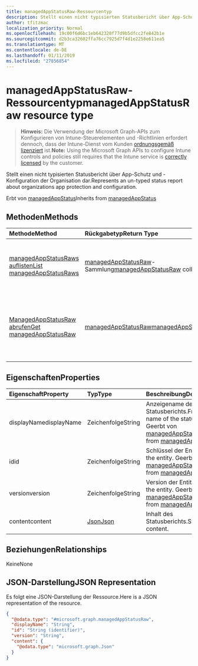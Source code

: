 ```yaml
---
title: managedAppStatusRaw-Ressourcentyp
description: Stellt einen nicht typisierten Statusbericht über App-Schutz und -Konfiguration der Organisation dar.
author: tfitzmac
localization_priority: Normal
ms.openlocfilehash: 19c00f6d6bc1eb642320f77d9b5dfcc2fe842b1e
ms.sourcegitcommit: d2b3ca32602ffa76cc7925d7f4d1e2258e611ea5
ms.translationtype: MT
ms.contentlocale: de-DE
ms.lasthandoff: 01/11/2019
ms.locfileid: "27856854"
---
```

# <a name="managedappstatusraw-resource-type"></a><span data-ttu-id="da0f1-103">managedAppStatusRaw-Ressourcentyp</span><span class="sxs-lookup"><span data-stu-id="da0f1-103">managedAppStatusRaw resource type</span></span>

> <span data-ttu-id="da0f1-104">**Hinweis:** Die Verwendung der Microsoft Graph-APIs zum Konfigurieren von Intune-Steuerelementen und -Richtlinien erfordert dennoch, dass der Intune-Dienst vom Kunden [ordnungsgemäß lizenziert](https://go.microsoft.com/fwlink/?linkid=839381) ist.</span><span class="sxs-lookup"><span data-stu-id="da0f1-104">**Note:** Using the Microsoft Graph APIs to configure Intune controls and policies still requires that the Intune service is [correctly licensed](https://go.microsoft.com/fwlink/?linkid=839381) by the customer.</span></span>

<span data-ttu-id="da0f1-105">Stellt einen nicht typisierten Statusbericht über App-Schutz und -Konfiguration der Organisation dar.</span><span class="sxs-lookup"><span data-stu-id="da0f1-105">Represents an un-typed status report about organizations app protection and configuration.</span></span>

<span data-ttu-id="da0f1-106">Erbt von [managedAppStatus](../resources/intune-mam-managedappstatus.md)</span><span class="sxs-lookup"><span data-stu-id="da0f1-106">Inherits from [managedAppStatus](../resources/intune-mam-managedappstatus.md)</span></span>

## <a name="methods"></a><span data-ttu-id="da0f1-107">Methoden</span><span class="sxs-lookup"><span data-stu-id="da0f1-107">Methods</span></span>
|<span data-ttu-id="da0f1-108">Methode</span><span class="sxs-lookup"><span data-stu-id="da0f1-108">Method</span></span>|<span data-ttu-id="da0f1-109">Rückgabetyp</span><span class="sxs-lookup"><span data-stu-id="da0f1-109">Return Type</span></span>|<span data-ttu-id="da0f1-110">Beschreibung</span><span class="sxs-lookup"><span data-stu-id="da0f1-110">Description</span></span>|
|:---|:---|:---|
|[<span data-ttu-id="da0f1-111">managedAppStatusRaws auflisten</span><span class="sxs-lookup"><span data-stu-id="da0f1-111">List managedAppStatusRaws</span></span>](../api/intune-mam-managedappstatusraw-list.md)|<span data-ttu-id="da0f1-112">[managedAppStatusRaw](../resources/intune-mam-managedappstatusraw.md)-Sammlung</span><span class="sxs-lookup"><span data-stu-id="da0f1-112">[managedAppStatusRaw](../resources/intune-mam-managedappstatusraw.md) collection</span></span>|<span data-ttu-id="da0f1-113">Auflisten von Eigenschaften und Beziehungen der [managedAppStatusRaw](../resources/intune-mam-managedappstatusraw.md)-Objekte.</span><span class="sxs-lookup"><span data-stu-id="da0f1-113">List properties and relationships of the [managedAppStatusRaw](../resources/intune-mam-managedappstatusraw.md) objects.</span></span>|
|[<span data-ttu-id="da0f1-114">ManagedAppStatusRaw abrufen</span><span class="sxs-lookup"><span data-stu-id="da0f1-114">Get managedAppStatusRaw</span></span>](../api/intune-mam-managedappstatusraw-get.md)|[<span data-ttu-id="da0f1-115">managedAppStatusRaw</span><span class="sxs-lookup"><span data-stu-id="da0f1-115">managedAppStatusRaw</span></span>](../resources/intune-mam-managedappstatusraw.md)|<span data-ttu-id="da0f1-116">Diese Methode liest die Eigenschaften und Beziehungen von Objekten des Typs [managedAppStatusRaw](../resources/intune-mam-managedappstatusraw.md).</span><span class="sxs-lookup"><span data-stu-id="da0f1-116">Read properties and relationships of the [managedAppStatusRaw](../resources/intune-mam-managedappstatusraw.md) object.</span></span>|

## <a name="properties"></a><span data-ttu-id="da0f1-117">Eigenschaften</span><span class="sxs-lookup"><span data-stu-id="da0f1-117">Properties</span></span>
|<span data-ttu-id="da0f1-118">Eigenschaft</span><span class="sxs-lookup"><span data-stu-id="da0f1-118">Property</span></span>|<span data-ttu-id="da0f1-119">Typ</span><span class="sxs-lookup"><span data-stu-id="da0f1-119">Type</span></span>|<span data-ttu-id="da0f1-120">Beschreibung</span><span class="sxs-lookup"><span data-stu-id="da0f1-120">Description</span></span>|
|:---|:---|:---|
|<span data-ttu-id="da0f1-121">displayName</span><span class="sxs-lookup"><span data-stu-id="da0f1-121">displayName</span></span>|<span data-ttu-id="da0f1-122">Zeichenfolge</span><span class="sxs-lookup"><span data-stu-id="da0f1-122">String</span></span>|<span data-ttu-id="da0f1-123">Anzeigename des Statusberichts.</span><span class="sxs-lookup"><span data-stu-id="da0f1-123">Friendly name of the status report.</span></span> <span data-ttu-id="da0f1-124">Geerbt von [managedAppStatus](../resources/intune-mam-managedappstatus.md).</span><span class="sxs-lookup"><span data-stu-id="da0f1-124">Inherited from [managedAppStatus](../resources/intune-mam-managedappstatus.md)</span></span>|
|<span data-ttu-id="da0f1-125">id</span><span class="sxs-lookup"><span data-stu-id="da0f1-125">id</span></span>|<span data-ttu-id="da0f1-126">Zeichenfolge</span><span class="sxs-lookup"><span data-stu-id="da0f1-126">String</span></span>|<span data-ttu-id="da0f1-127">Schlüssel der Entität.</span><span class="sxs-lookup"><span data-stu-id="da0f1-127">Key of the entity.</span></span> <span data-ttu-id="da0f1-128">Geerbt von [managedAppStatus](../resources/intune-mam-managedappstatus.md).</span><span class="sxs-lookup"><span data-stu-id="da0f1-128">Inherited from [managedAppStatus](../resources/intune-mam-managedappstatus.md)</span></span>|
|<span data-ttu-id="da0f1-129">version</span><span class="sxs-lookup"><span data-stu-id="da0f1-129">version</span></span>|<span data-ttu-id="da0f1-130">Zeichenfolge</span><span class="sxs-lookup"><span data-stu-id="da0f1-130">String</span></span>|<span data-ttu-id="da0f1-131">Version der Entität</span><span class="sxs-lookup"><span data-stu-id="da0f1-131">Version of the entity.</span></span> <span data-ttu-id="da0f1-132">Geerbt von [managedAppStatus](../resources/intune-mam-managedappstatus.md).</span><span class="sxs-lookup"><span data-stu-id="da0f1-132">Inherited from [managedAppStatus](../resources/intune-mam-managedappstatus.md)</span></span>|
|<span data-ttu-id="da0f1-133">content</span><span class="sxs-lookup"><span data-stu-id="da0f1-133">content</span></span>|[<span data-ttu-id="da0f1-134">Json</span><span class="sxs-lookup"><span data-stu-id="da0f1-134">Json</span></span>](../resources/intune-mam-json.md)|<span data-ttu-id="da0f1-135">Inhalt des Statusberichts.</span><span class="sxs-lookup"><span data-stu-id="da0f1-135">Status report content.</span></span>|

## <a name="relationships"></a><span data-ttu-id="da0f1-136">Beziehungen</span><span class="sxs-lookup"><span data-stu-id="da0f1-136">Relationships</span></span>
<span data-ttu-id="da0f1-137">Keine</span><span class="sxs-lookup"><span data-stu-id="da0f1-137">None</span></span>
## <a name="json-representation"></a><span data-ttu-id="da0f1-138">JSON-Darstellung</span><span class="sxs-lookup"><span data-stu-id="da0f1-138">JSON Representation</span></span>
<span data-ttu-id="da0f1-139">Es folgt eine JSON-Darstellung der Ressource.</span><span class="sxs-lookup"><span data-stu-id="da0f1-139">Here is a JSON representation of the resource.</span></span>
<!-- {
  "blockType": "resource",
  "keyProperty": "id",
  "@odata.type": "microsoft.graph.managedAppStatusRaw"
}
-->
``` json
{
  "@odata.type": "#microsoft.graph.managedAppStatusRaw",
  "displayName": "String",
  "id": "String (identifier)",
  "version": "String",
  "content": {
    "@odata.type": "microsoft.graph.Json"
  }
}
```



